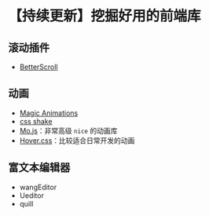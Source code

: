 # 【持续更新】挖掘好用的前端库

## 滚动插件

- [BetterScroll](https://better-scroll.github.io/docs/zh-CN/guide/)

## 动画

- [Magic Animations](https://www.minimamente.com/project/magic/)
- [css shake](https://elrumordelaluz.github.io/csshake/)
- [Mo.js](https://mojs.github.io/tutorials/shape-swirl/#shape)：非常高级 `nice` 的动画库
- [Hover.css](https://ianlunn.github.io/Hover/)：比较适合日常开发的动画

## 富文本编辑器

- wangEditor
- Ueditor
- quill
